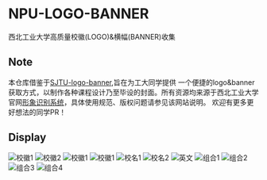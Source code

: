 # NPU-LOGO-BANNER
西北工业大学高质量校徽(LOGO)&amp;横幅(BANNER)收集
## Note
本仓库借鉴于[SJTU-logo-banner](https://github.com/weijianwen/SJTU-logo-banner),旨在为工大同学提供
一个便捷的logo&banner获取方式，以制作各种课程设计乃至毕设的封面。所有资源均来源于西北工业大学官网[形象识别系统](https://news.nwpu.edu.cn/xcb/index/xxsbxt.htm)，具体使用规范、版权问题请参见该网站说明。
欢迎有更多更好想法的同学PR！
## Display
![校徽1](PNG/校徽（蓝）.png)
![校徽2](PNG/校徽（黑）.png)
![校徽1](PNG/校徽（黄）.png)
![校徽1](PNG/校徽（浅紫）.png)
![校名1](PNG/校名横幅（蓝）.png)
![校名2](PNG/校名竖幅（蓝）.png)
![英文](PNG/英文标准.png)
![组合1](PNG/组合体（黑底白logo）.png)
![组合2](PNG/组合（上下）.png)
![组合3](PNG/组合（上中下）.png)
![组合4](PNG/组合（左右）.png)








